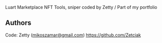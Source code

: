 Luart Marketplace NFT Tools, sniper coded by Zetty / Part of my portfolio

## Authors

Code: Zetty (mikoszamar@gmail.com)
https://github.com/Zetciak

